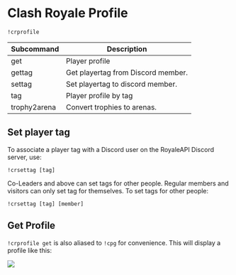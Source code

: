 # Clash Royale Profile

`!crprofile`

Subcommand | Description
--- | ---
get | Player profile
gettag | Get playertag from Discord member.
settag | Set playertag to discord member.
tag | Player profile by tag
trophy2arena | Convert trophies to arenas.

## Set player tag

To associate a player tag with a Discord user on the RoyaleAPI Discord server, use:

`!crsettag [tag]`

Co-Leaders and above can set tags for other people. Regular members and visitors can only set tag for themselves. To set tags for other people:

`!crsettag [tag] [member]`

## Get Profile

`!crprofile get` is also aliased to `!cpg` for convenience. This will display a profile like this:

<img src="img/crprofile-vin.png" />
